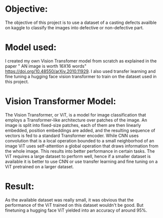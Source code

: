 # Objective:
The objective of this project is to use a dataset of a casting defects availble on kaggle to classify the images into defective or non-defective part.
# Model used:
I created my own Vision Transfomer model from scratch as explained in the paper " AN image is worth 16X16 words" 
https://doi.org/10.48550/arXiv.2010.11929. 
I also used transfer learning and fine tuning a hugging face vision transformer to train on the dataset used in this project.
# Vision Transformer Model:
The Vision Transformer, or ViT, is a model for image classification that employs a Transformer-like architecture over patches of the image. An image is split into fixed-size patches, each of them are then linearly embedded, position embeddings are added, and the resulting sequence of vectors is fed to a standard Transformer encoder. While CNN uses convolution that is a local operation bounded to a small neighborhod of an image ViT uses self-attention a global operation that draws information from the whole image. This results into better performance in certain tasks. The ViT requires a large dataset to perform well, hence if a smaller dataset is available it is better to use CNN or use transfer learning and fine tuning on a ViT pretrained on a larger dataset.
# Result:
As the available dataset was really small, it was obvious that the performance of the ViT trained on this dataset wouldn't be good. But finetuning a hugging face ViT yielded into an accuracy of around 95%.
